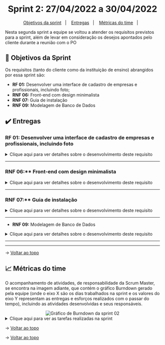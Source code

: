 <span id="topo">

<h1 align="center">Sprint 2: 27/04/2022 a 30/04/2022</h1>

<p align="center">
    <a href="#objetivos">Objetivos da sprint</a> &nbsp |&nbsp &nbsp
    <a href="#entregas">Entregas</a> &nbsp |&nbsp &nbsp
    <a href="#metricas">Métricas do time</a> &nbsp |&nbsp &nbsp
</p>

Nesta segunda sprint a equipe se voltou a atender os requisitos previstos para a sprint, além de levar em consideração os desejos apontados pelo cliente durante a reunião com o PO

<span id="objetivos">
    
## :dart: Objetivos da Sprint
Os requisitos (tanto do cliente como da instituição de ensino) abrangidos por essa sprint são:
- **RF 01:** Desenvolver uma interface de cadastro de empresas e profissionais, incluindo foto;
- **RNF 06:** Front-end com design minimalista
- **RNF 07:** Guia de instalação
- **RNF 09:** Modelagem de Banco de Dados

<span id="entregas">
        
## :heavy_check_mark: Entregas

### RF 01: Desenvolver uma interface de cadastro de empresas e profissionais, incluindo foto
<details>
   <summary>Clique aqui para ver detalhes sobre o desenvolvimento deste requisito</summary>
    <br>
   texto aqui
<div align="center">
<img src="gif aqui" alt="GIF demonstrativo">
</div>
</details>

---
    
### RNF 06:** Front-end com design minimalista
<details>
   <summary>Clique aqui para ver detalhes sobre o desenvolvimento deste requisito</summary>
    <br>
    Texto aqui
  
<div align="center">
<img src="gif aqui" alt="GIF demonstrativo">
</div>
</details>

---
    
### RNF 07:** Guia de instalação
<details>
   <summary>Clique aqui para ver detalhes sobre o desenvolvimento deste requisito</summary>
    <br>
   texto aqui
<br><br>
    
> texto aqui
</details>
    
---
    
- **RNF 09:** Modelagem de Banco de Dados
<details>
   <summary>Clique aqui para ver detalhes sobre o desenvolvimento deste requisito</summary>
    <br>
    texto aqui
<div align="center">
<img src="gif aqui" alt="GIF demonstrativo">
</div>
</details>
    
---
    

    
---

→ [Voltar ao topo](#topo)

<span id="metricas">

## :chart_with_upwards_trend: Métricas do time

O acompanhamento de atividades, de responsabilidade da Scrum Master, se encontra na imagem adiante, que contém o gráfico Burndown gerado pela equipe (onde o eixo X são os dias trabalhados na sprint e os valores do eixo Y representam as entregas e esforços realizados com o passar do tempo), incluindo as atividades desenvolvidas e seus responsáveis.

<div align="center">
<img src="burndown aqui" alt="Gráfico de Burndown da sprint 02">
</div>  
    
<details>
   <summary>Clique aqui para ver as tarefas realizadas na sprint</summary>
   <img src="imagem aqui">
</details>

→ [Voltar ao topo](#topo)
    
<span id="links">
    


→ [Voltar ao topo](#topo)
